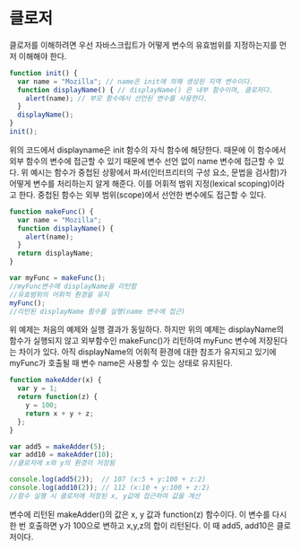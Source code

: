 # 클로저

클로저를 이해하려면 우선 자바스크립트가 어떻게 변수의 유효범위를 지정하는지를 먼저 이해해야 한다.

```js
function init() {
  var name = "Mozilla"; // name은 init에 의해 생성된 지역 변수이다.
  function displayName() { // displayName() 은 내부 함수이며, 클로저다.
    alert(name); // 부모 함수에서 선언된 변수를 사용한다.
  }
  displayName();
}
init();
```

위의 코드에서 displayname은 init 함수의 자식 함수에 해당한다. 때문에 이 함수에서 외부 함수의 변수에 접근할 수 있기 때문에 변수 선언 없이 name 변수에 접근할 수 있다. 위 예시는 함수가 중첩된 상황에서 파서(인터프리터의 구성 요소, 문법을 검사함)가 어떻게 변수를 처리하는지 알게 해준다. 이를 어휘적 범위 지정(lexical scoping)이라고 한다. 중첩된 함수는 외부 범위(scope)에서 선언한 변수에도 접근할 수 있다.

```js
function makeFunc() {
  var name = "Mozilla";
  function displayName() {
    alert(name);
  }
  return displayName;
}

var myFunc = makeFunc();
//myFunc변수에 displayName을 리턴함
//유효범위의 어휘적 환경을 유지
myFunc();
//리턴된 displayName 함수를 실행(name 변수에 접근)
```

위 예제는 처음의 예제와 실행 결과가 동일하다. 하지만 위의 예제는 displayName의 함수가 실행되지 않고 외부함수인 makeFunc()가 리턴하여 myFunc 변수에 저장된다는 차이가 있다. 아직 displayName의 어휘적 환경에 대한 참조가 유지되고 있기에 myFunc가 호출될 때 변수 name은 사용할 수 있는 상태로 유지된다.

```js
function makeAdder(x) {
  var y = 1;
  return function(z) {
    y = 100;
    return x + y + z;
  };
}

var add5 = makeAdder(5);
var add10 = makeAdder(10);
//클로저에 x와 y의 환경이 저장됨

console.log(add5(2));  // 107 (x:5 + y:100 + z:2)
console.log(add10(2)); // 112 (x:10 + y:100 + z:2)
//함수 실행 시 클로저에 저장된 x, y값에 접근하여 값을 계산
```

변수에 리턴된 makeAdder()의 값은 x, y 값과 function(z) 함수이다. 이 변수를 다시 한 번 호출하면 y가 100으로 변하고 x,y,z의 합이 리턴된다. 이 때 add5, add10은 클로저이다.